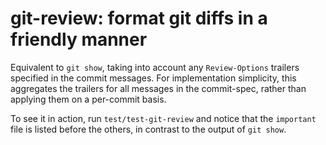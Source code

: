 # git-review: format git diffs in a friendly manner


Equivalent to `git show`, taking into account any `Review-Options`
trailers specified in the commit messages. For implementation
simplicity, this aggregates the trailers for all messages in the
commit-spec, rather than applying them on a per-commit basis.

To see it in action, run `test/test-git-review` and notice that the
`important` file is listed before the others, in contrast to the
output of `git show`.
